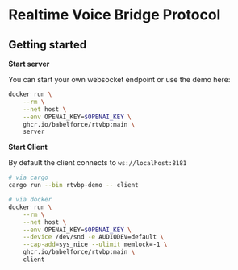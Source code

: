 # Realtime Voice Bridge Protocol

## Getting started

**Start server**

You can start your own websocket endpoint or
use the demo here:

```bash
docker run \
    --rm \
    --net host \
    --env OPENAI_KEY=$OPENAI_KEY \
    ghcr.io/babelforce/rtvbp:main \
    server
```

**Start Client**

By default the client connects to `ws://localhost:8181`

```bash
# via cargo
cargo run --bin rtvbp-demo -- client
```

```bash
# via docker
docker run \
    --rm \
    --net host \
    --env OPENAI_KEY=$OPENAI_KEY \
    --device /dev/snd -e AUDIODEV=default \
    --cap-add=sys_nice --ulimit memlock=-1 \
    ghcr.io/babelforce/rtvbp:main \
    client
```

